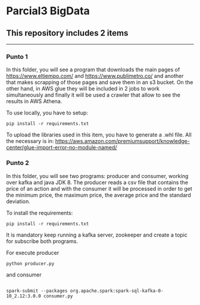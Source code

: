 # Parcial3 BigData
## This repository includes 2 items
---

### Punto 1
In this folder, you will see a program that downloads the main pages of https://www.eltiempo.com/ and https://www.publimetro.co/ and another that makes scrapping of those pages and save them in an s3 bucket. On the other hand, in AWS glue they will be included in 2 jobs to work simultaneously and finally it will be used a crawler that allow to see the results in AWS Athena.

To use locally, you have to setup:

```
pip install -r requirements.txt
```

To upload the libraries used in this item, you have to generate a .whl file. All the necessary is in: https://aws.amazon.com/premiumsupport/knowledge-center/glue-import-error-no-module-named/ 

### Punto 2

In this folder, you will see two programs: producer and consumer, working over kafka and java JDK 8. The producer reads a csv file that contains the price of an action and with the consumer it will be processed in order to get the minimum price, the maximum price, the average price and the standard deviation. 

To install the requirements:

```
pip install -r requirements.txt
```

It is mandatory keep running a kafka server, zookeeper and create a topic for subscribe both programs. 


For execute producer

```
python producer.py
```

and consumer

```

spark-submit --packages org.apache.spark:spark-sql-kafka-0-10_2.12:3.0.0 consumer.py
```
